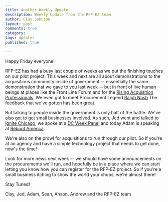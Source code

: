 ```yaml
---
title: Another Weekly Update
description: Weekly Update from the RFP-EZ team
author: Clay Johnson
layout: post
comments: true
category:
tags: updates
published: true

---
```


Happy Friday everyone! 

RFP-EZ has had a busy last couple of weeks as we put the finishing touches on our pilot project. This week and next are all about demonstrations to the acquisitions community inside of government -- essentially the same demonstration that we gave to you [last week](http://presidential-innovation-fellows.github.com/rfpez-blog/2012/10/24/Our-Screencast/) -- but in front of live human beings at places like the Front Line Forum and for the [Rising Acquisition Professionals](http://rapcomm.org/). We even got to meet Procurement Legend [Ralph Nash](http://www.fedpubseminars.com/Page/?id=21) The feedback that we've gotten has been great.

But talking to people inside the government is only half of the battle. We've also got to get small businesses involved. As such, Jed went and talked to [Ignite Chicago](http://www.ignitechi.org/), we spoke at a [DC Week Panel](http://dcweek2012.sched.org/event/129895315e6c0ce5f6fe453db29b51ee#.UJ1khuOe_D0) and today Adam is speaking at [Reboot America](http://www.rebootamerica.org/).

We're also on the prowl for acquisitions to run through our pilot. So if you're at an agency and have a simple technology project that needs to get done, now's the time!

Look for more news next week -- we should have some announcements on the procurements we'll run, and hopefully be in a place where we can start letting you know how you can register for the RFP-EZ project. So if you're a small business itching to show the world your chops, we're almost there!

Stay Tuned!

Clay, Jed, Adam, Sean, Ahson, Andrew and the RFP-EZ team